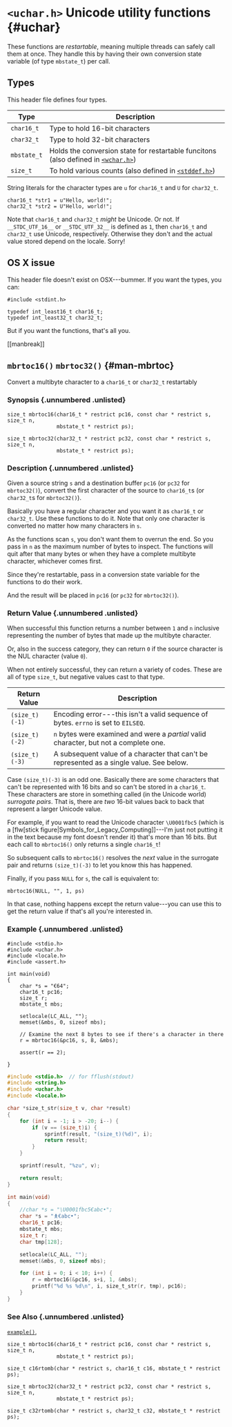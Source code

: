 <!-- Beej's guide to C

# vim: ts=4:sw=4:nosi:et:tw=72
-->

# `<uchar.h>` Unicode utility functions {#uchar}

These functions are _restartable_, meaning multiple threads can safely
call them at once. They handle this by having their own conversion
state variable (of type `mbstate_t`) per call.

## Types

This header file defines four types.

|Type|Description|
|-|-|
|`char16_t`|Type to hold 16-bit characters|
|`char32_t`|Type to hold 32-bit characters|
|`mbstate_t`|Holds the conversion state for restartable funcitons (also defined in [`<wchar.h>`](#wchar))|
|`size_t`|To hold various counts (also defined in [`<stddef.h>`](#stddef))|

String literals for the character types are `u` for `char16_t` and `U`
for `char32_t`.

``` {.c}
char16_t *str1 = u"Hello, world!";
char32_t *str2 = U"Hello, world!";
```

Note that `char16_t` and `char32_t` _might_ be Unicode. Or not. If
`__STDC_UTF_16__` or `__STDC_UTF_32__` is defined as `1`, then
`char16_t` and `char32_t` use Unicode, respectively. Otherwise they
don't and the actual value stored depend on the locale. Sorry!

## OS X issue

This header file doesn't exist on OSX---bummer. If you want the types, you can:

``` {.c}
#include <stdint.h>

typedef int_least16_t char16_t;
typedef int_least32_t char32_t;
```

But if you want the functions, that's all you.

[[manbreak]]
## `mbrtoc16()` `mbrtoc32()` {#man-mbrtoc}

Convert a multibyte character to a `char16_t` or `char32_t` restartably

### Synopsis {.unnumbered .unlisted}

``` {.c}
size_t mbrtoc16(char16_t * restrict pc16, const char * restrict s, size_t n,
                mbstate_t * restrict ps);

size_t mbrtoc32(char32_t * restrict pc32, const char * restrict s, size_t n,
                mbstate_t * restrict ps);
```

### Description {.unnumbered .unlisted}

Given a source string `s` and a destination buffer `pc16` (or `pc32` for
`mbrtoc32()`), convert the first character of the source to `char16_t`s
(or `char32_t`s for `mbrtoc32()`).

Basically you have a regular character and you want it as `char16_t` or
`char32_t`. Use these functions to do it. Note that only one character
is converted no matter how many characters in `s`.

As the functions scan `s`, you don't want them to overrun the end. So
you pass in `n` as the maximum number of bytes to inspect. The functions
will quit after that many bytes or when they have a complete multibyte
character, whichever comes first.

Since they're restartable, pass in a conversion state variable for the
functions to do their work.

And the result will be placed in `pc16` (or `pc32` for `mbrtoc32()`).

### Return Value {.unnumbered .unlisted}

When successful this function returns a number between `1` and `n`
inclusive representing the number of bytes that made up the multibyte
character.

Or, also in the success category, they can return `0` if the source
character is the NUL character (value `0`).

When not entirely successful, they can return a variety of codes. These
are all of type `size_t`, but negative values cast to that type.

|Return Value|Description|
|-|-|
|`(size_t)(-1)`|Encoding error---this isn't a valid sequence of bytes. `errno` is set to `EILSEQ`.|
|`(size_t)(-2)`|`n` bytes were examined and were a _partial_ valid character, but not a complete one.|
|`(size_t)(-3)`|A subsequent value of a character that can't be represented as a single value. See below.|

Case `(size_t)(-3)` is an odd one. Basically there are some characters
that can't be represented with 16 bits and so can't be stored in a
`char16_t`. These characters are store in something called (in the
Unicode world) _surrogate pairs_. That is, there are _two_ 16-bit values
back to back that represent a larger Unicode value.

For example, if you want to read the Unicode character `\U0001fbc5`
(which is a [flw[stick figure|Symbols_for_Legacy_Computing]]---I'm just
not putting it in the text because my font doesn't render it) that's
more than 16 bits. But each call to `mbrtoc16()` only returns a single
`char16_t`!

So subsequent calls to `mbrtoc16()` resolves the _next_ value in the
surrogate pair and returns `(size_t)(-3)` to let you know this has
happened.

Finally, if you pass `NULL` for `s`, the call is equivalent to:

``` {.c}
mbrtoc16(NULL, "", 1, ps)
```

In that case, nothing happens except the return value---you can use this
to get the return value if that's all you're interested in.

### Example {.unnumbered .unlisted}

```
#include <stdio.h>
#include <uchar.h>
#include <locale.h>
#include <assert.h>

int main(void)
{
    char *s = "€64";
    char16_t pc16;
    size_t r;
    mbstate_t mbs;

    setlocale(LC_ALL, "");
    memset(&mbs, 0, sizeof mbs);

    // Examine the next 8 bytes to see if there's a character in there
    r = mbrtoc16(&pc16, s, 8, &mbs);

    assert(r == 2);

}
```

``` {.c .numberLines}
#include <stdio.h>  // for fflush(stdout)
#include <string.h>
#include <uchar.h>
#include <locale.h>

char *size_t_str(size_t v, char *result)
{
    for (int i = -1; i > -20; i--) {
        if (v == (size_t)i) {
            sprintf(result, "(size_t)(%d)", i);
            return result;
        }
    }

    sprintf(result, "%zu", v);

    return result;
}

int main(void)
{
    //char *s = "\U0001fbc5€abc•";
    char *s = "🯅€abc•";
    char16_t pc16;
    mbstate_t mbs;
    size_t r;
    char tmp[128];

    setlocale(LC_ALL, "");
    memset(&mbs, 0, sizeof mbs);

    for (int i = 0; i < 10; i++) {
        r = mbrtoc16(&pc16, s+i, 1, &mbs);
        printf("%d %s %d\n", i, size_t_str(r, tmp), pc16);
    }
}
```

### See Also {.unnumbered .unlisted}

[`example()`](#man-example),

```
size_t mbrtoc16(char16_t * restrict pc16, const char * restrict s, size_t n,
                mbstate_t * restrict ps);

size_t c16rtomb(char * restrict s, char16_t c16, mbstate_t * restrict ps);

size_t mbrtoc32(char32_t * restrict pc32, const char * restrict s, size_t n,
                mbstate_t * restrict ps);

size_t c32rtomb(char * restrict s, char32_t c32, mbstate_t * restrict
ps);
```

<!--
[[manbreak]]
## `example()` `example()` `example()` {#man-example}

### Synopsis {.unnumbered .unlisted}

``` {.c}
```

### Description {.unnumbered .unlisted}

### Return Value {.unnumbered .unlisted}

### Example {.unnumbered .unlisted}

``` {.c .numberLines}
```

### See Also {.unnumbered .unlisted}

[`example()`](#man-example),
-->